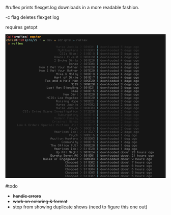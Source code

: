 #ruflex
prints flexget.log downloads in a more readable fashion.

-c flag deletes flexget log

requires getopt

![screenshot](https://github.com/sonkei/ruflex/blob/master/ss.png?raw=true)

#todo
* <del>handle errors</del>
* <del>work on coloring & format</del>
* stop from showing duplicate shows (need to figure this one out)
